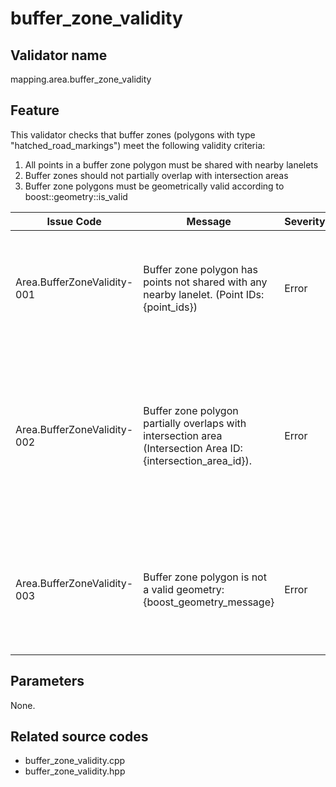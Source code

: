 # buffer_zone_validity

## Validator name

mapping.area.buffer_zone_validity

## Feature

This validator checks that buffer zones (polygons with type "hatched_road_markings") meet the following validity criteria:

1. All points in a buffer zone polygon must be shared with nearby lanelets
2. Buffer zones should not partially overlap with intersection areas
3. Buffer zone polygons must be geometrically valid according to boost::geometry::is_valid

| Issue Code                  | Message                                                                                                       | Severity | Primitive | Description                                                                                   | Approach                                                                                                                |
| --------------------------- | ------------------------------------------------------------------------------------------------------------- | -------- | --------- | --------------------------------------------------------------------------------------------- | ----------------------------------------------------------------------------------------------------------------------- |
| Area.BufferZoneValidity-001 | Buffer zone polygon has points not shared with any nearby lanelet. (Point IDs: {point_ids})                   | Error    | Polygon   | Identifies buffer zones that have points which aren't shared with adjacent lanelet boundaries | Ensure all points in the buffer zone polygon are shared with nearby lanelet boundaries                                  |
| Area.BufferZoneValidity-002 | Buffer zone polygon partially overlaps with intersection area (Intersection Area ID: {intersection_area_id}). | Error    | Polygon   | Identifies buffer zones that partially overlap with intersection areas                        | Buffer zones should either be completely within intersection areas, completely outside of them, or not intersect at all |
| Area.BufferZoneValidity-003 | Buffer zone polygon is not a valid geometry: {boost_geometry_message}                                         | Error    | Polygon   | Identifies buffer zones that have invalid geometries such as self-intersections               | Fix the polygon geometry based on the specific error message provided by Boost Geometry                                 |

## Parameters

None.

## Related source codes

- buffer_zone_validity.cpp
- buffer_zone_validity.hpp
